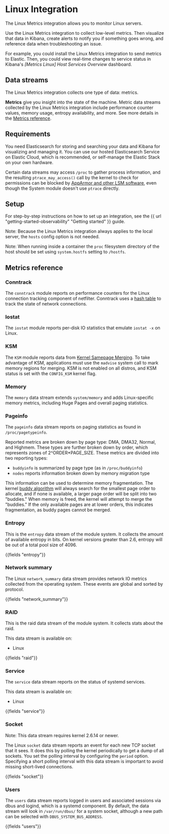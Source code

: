 # Linux Integration

The Linux Metrics integration allows you to monitor Linux servers.

Use the Linux Metrics integration to collect low-level metrics.
Then visualize that data in Kibana, create alerts to notify you if something goes wrong, and reference data when troubleshooting an issue.

For example, you could install the Linux Metrics integration to send metrics to Elastic.
Then, you could view real-time changes to service status in Kibana's _[Metrics Linux] Host Services Overview_ dashboard.

## Data streams

The Linux Metrics integration collects one type of data: metrics.

**Metrics** give you insight into the state of the machine.
Metric data streams collected by the Linux Metrics integration include 
performance counter values, memory usage, entropy availability, and more.
See more details in the [Metrics reference](#metrics-reference).

## Requirements

You need Elasticsearch for storing and searching your data and Kibana for visualizing and managing it.
You can use our hosted Elasticsearch Service on Elastic Cloud, which is recommended, or self-manage the Elastic Stack on your own hardware.

Certain data streams may access `/proc` to gather process information, and the resulting `ptrace_may_access()`
call by the kernel to check for permissions can be blocked by [AppArmor and other LSM software](https://gitlab.com/apparmor/apparmor/wikis/TechnicalDoc_Proc_and_ptrace),
even though the System module doesn't use `ptrace` directly.

## Setup

For step-by-step instructions on how to set up an integration,
see the {{ url "getting-started-observability" "Getting started" }} guide.

Note: Because the Linux Metrics integration always applies to the local server, the `hosts` config option is not needed.

Note: When running inside a container the `proc` filesystem directory of the host
should be set using `system.hostfs` setting to `/hostfs`. 

## Metrics reference

### Conntrack

The `conntrack` module reports on performance counters for the Linux connection tracking component of netfilter. 
Conntrack uses a [hash table](http://people.netfilter.org/pablo/docs/login.pdf) to track the state of network connections.

### Iostat

The `iostat` module reports per-disk IO statistics that emulate `iostat -x` on Linux.

### KSM

The `KSM` module reports data from [Kernel Samepage Merging](https://www.kernel.org/doc/html/latest/admin-guide/mm/ksm.html). 
To take advantage of KSM, applications must use the `madvise` system call to mark memory regions for merging. KSM is not enabled on all distros, and KSM status is set with the `CONFIG_KSM` kernel flag.

### Memory

The `memory` data stream extends `system/memory` and adds Linux-specific memory metrics, including Huge Pages and overall paging statistics.

### Pageinfo

The `pageinfo` data stream reports on paging statistics as found in `/proc/pagetypeinfo`.

Reported metrics are broken down by page type: DMA, DMA32, Normal, and Highmem. These types are further broken down by order, which represents zones of 2^ORDER*PAGE_SIZE.
These metrics are divided into two reporting types:
* `buddyinfo` is summarized by page type (as in `/proc/buddyinfo`)
* `nodes` reports information broken down by memory migration type

This information can be used to determine memory fragmentation. 
The kernel [buddy algorithm](https://www.kernel.org/doc/gorman/html/understand/understand009.html) will always search for the smallest page order to allocate, and if none is available, a larger page order will be split into two "buddies." When memory is freed, the kernel will attempt to merge the "buddies." If the only available pages are at lower orders, this indicates fragmentation, as buddy pages cannot be merged.

### Entropy

This is the `entropy` data stream of the module system. 
It collects the amount of available entropy in bits. On kernel versions greater than 2.6, 
entropy will be out of a total pool size of 4096.

{{fields "entropy"}}

### Network summary

The Linux `network_summary` data stream provides network IO metrics collected from the
operating system. These events are global and sorted by protocol.

{{fields "network_summary"}}

### RAID

This is the raid data stream of the module system. It collects stats about the raid.

This data stream is available on:

- Linux

{{fields "raid"}}

### Service

The `service` data stream reports on the status of systemd services.

This data stream is available on:

- Linux

{{fields "service"}}

### Socket

Note: This data stream requires kernel 2.6.14 or newer.

The Linux `socket` data stream reports an event for each new TCP socket that it
sees. It does this by polling the kernel periodically to get a dump of all
sockets. You set the polling interval by configuring the `period` option.
Specifying a short polling interval with this data stream is important to avoid
missing short-lived connections.

{{fields "socket"}}

### Users

The `users` data stream reports logged in users and associated sessions via dbus and logind, which is a systemd component. By default, the data stream will look in `/var/run/dbus/` for a system socket, although a new path can be selected with `DBUS_SYSTEM_BUS_ADDRESS`.

{{fields "users"}}
